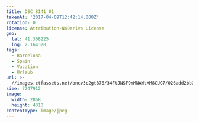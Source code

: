 ```yaml
---
title: DSC_8141_01
takenAt: '2017-04-09T12:42:14.000Z'
rotation: 0
license: Attribution-NoDerivs License
geo:
  lat: 41.368225
  lng: 2.164328
tags:
  - Barcelona
  - Spain
  - Vacation
  - Urlaub
url: >-
  //images.ctfassets.net/bncv3c2gt878/34FtJNSF9mMNAWsXM8CUG7/026add2bb204fe80b5397c5bdf522bff/dsc_8141_01_34038101356_o
size: 7247912
image:
  width: 2868
  height: 4310
contentType: image/jpeg
---
```


